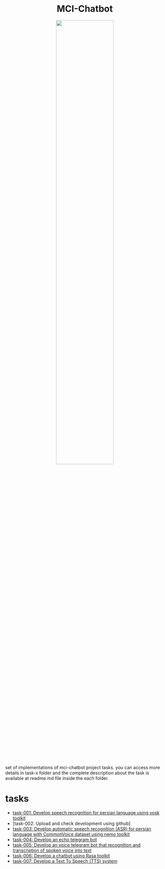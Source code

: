 <h1 align="center">MCI-Chatbot</h1>
<p align="center" width="100%">
    <img width="60%" src="https://github.com/YasinEnigma/mci-chatbot/blob/main/figs/speech2.png">
</p>

set of implementations of mci-chatbot project tasks. you can access more details in task-x folder and the complete description about the task is available at readme.md file inside the each folder.
# tasks
* [task-001: Develop speech recognition for persian language using vosk toolkit](https://github.com/YasinEnigma/mci-chatbot/tree/main/task-001)
* [task-002: Upload and check development using github]
* [task-003: Develop automatic speech recognition (ASR) for persian language with CommonVoice dataset using nemo toolkit](https://github.com/YasinEnigma/mci-chatbot/tree/main/task-003)
* [task-004: Develop an echo telegram bot](https://github.com/YasinEnigma/mci-chatbot/tree/main/task-004)
* [task-005: Develop an voice telegram bot that recognition and transcription of spoken voice into text](https://github.com/YasinEnigma/mci-chatbot/tree/main/task-005)
* [task-006: Develop a chatbot using Rasa toolkit](https://github.com/YasinEnigma/mci-chatbot/tree/main/task-006)
* [task-007: Develop a Text To Speech (TTS) system](https://github.com/YasinEnigma/mci-chatbot/tree/main/task-007)
